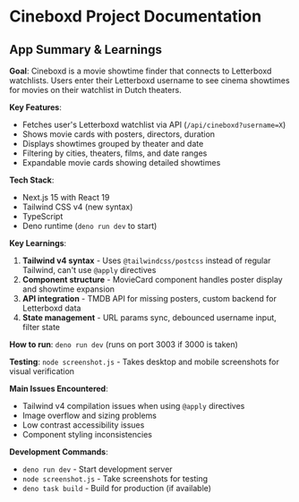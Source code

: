 # Cineboxd Project Documentation

## App Summary & Learnings

**Goal**: Cineboxd is a movie showtime finder that connects to Letterboxd watchlists. Users enter their Letterboxd username to see cinema showtimes for movies on their watchlist in Dutch theaters.

**Key Features**:
- Fetches user's Letterboxd watchlist via API (`/api/cineboxd?username=X`)
- Shows movie cards with posters, directors, duration
- Displays showtimes grouped by theater and date
- Filtering by cities, theaters, films, and date ranges
- Expandable movie cards showing detailed showtimes

**Tech Stack**:
- Next.js 15 with React 19
- Tailwind CSS v4 (new syntax)
- TypeScript
- Deno runtime (`deno run dev` to start)

**Key Learnings**:
1. **Tailwind v4 syntax** - Uses `@tailwindcss/postcss` instead of regular Tailwind, can't use `@apply` directives
2. **Component structure** - MovieCard component handles poster display and showtime expansion
3. **API integration** - TMDB API for missing posters, custom backend for Letterboxd data
4. **State management** - URL params sync, debounced username input, filter state

**How to run**: `deno run dev` (runs on port 3003 if 3000 is taken)

**Testing**: `node screenshot.js` - Takes desktop and mobile screenshots for visual verification

**Main Issues Encountered**:
- Tailwind v4 compilation issues when using `@apply` directives
- Image overflow and sizing problems
- Low contrast accessibility issues
- Component styling inconsistencies

**Development Commands**:
- `deno run dev` - Start development server
- `node screenshot.js` - Take screenshots for testing
- `deno task build` - Build for production (if available)
